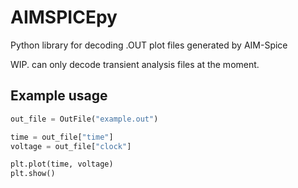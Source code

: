 # AIMSPICEpy
Python library for decoding .OUT plot files generated by AIM-Spice

WIP. can only decode transient analysis files at the moment.

## Example usage
```py
out_file = OutFile("example.out")

time = out_file["time"]
voltage = out_file["clock"]

plt.plot(time, voltage)
plt.show()
```